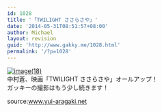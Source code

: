 ```yaml
---
id: 1028
title: '「TWILIGHT ささらさや」'
date: '2014-05-31T08:51:57+08:00'
author: Michael
layout: revision
guid: 'http://www.gakky.me/1028.html'
permalink: '/?p=1028'
---
```


[![image(18)](http://www.yui-aragaki.org/wp-content/uploads/2014/05/image18.jpg)](http://www.yui-aragaki.org/wp-content/uploads/2014/05/image18.jpg)  
中村蒼、映画「TWILIGHT ささらさや」オールアップ！  
ガッキーの撮影はもう少し続きます！

source:www.yui-aragaki.net
